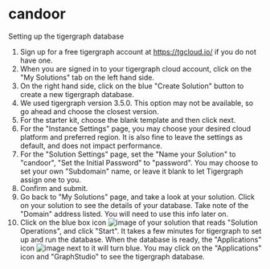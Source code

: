 # candoor

Setting up the tigergraph database
1. Sign up for a free tigergraph account at https://tgcloud.io/ if you do not have one.
2. When you are signed in to your tigergraph cloud account, click on the "My Solutions" tab on the left hand side.
3. On the right hand side, click on the blue "Create Solution" button to create a new tigergraph database.
4. We used tigergraph version 3.5.0. This option may not be available, so go ahead and choose the closest version.
5. For the starter kit, choose the blank template and then click next.
6. For the "Instance Settings" page, you may choose your desired cloud platform and preferred region. It is also fine to leave the settings as default, and does not impact performance.
7. For the "Solution Settings" page, set the "Name your Solution" to "candoor", "Set the Initial Password" to "password". You may choose to set your own "Subdomain" name, or leave it blank to let Tigergraph assign one to you.
8. Confirm and submit.
9. Go back to "My Solutions" page, and take a look at your solution. Click on your solution to see the details of your database. Take note of the "Domain" address listed. You will need to use this info later on.
10. Click on the blue box icon ![image](https://user-images.githubusercontent.com/12766571/163662227-1d018455-9a98-444b-b5b6-b6de7e3d6101.png)
 of your solution that reads "Solution Operations", and click "Start". It takes a few minutes for tigergraph to set up and run the database. When the database is ready, the "Applications" icon ![image](https://user-images.githubusercontent.com/12766571/163662332-0e1e3907-c973-4fca-ab6b-6940d0e8206f.png)
 next to it will turn blue. You may click on the "Applications" icon and "GraphStudio" to see the tigergraph database.
